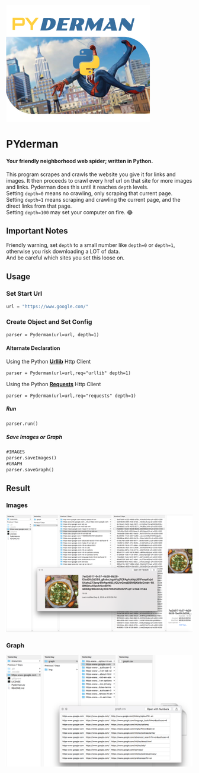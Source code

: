 <img src="https://github.com/brendenvogt/PYderman/blob/master/resources/pyderman.png?raw=true" width="388"/>


# PYderman
#### Your friendly neighborhood web spider; written in **Python**.
This program scrapes and crawls the website you give it for links and images. It then proceeds to crawl every href url on that site for more images and links. Pyderman does this until it reaches `depth` levels. <br/>
Setting `depth=0` means no crawling, only scraping that current page.<br/>
Setting `depth=1` means scraping and crawling the current page, and the direct links from that page.<br/>
Setting `depth=100` may set your computer on fire. 😂
## Important Notes
Friendly warning, set `depth` to a small number like `depth=0` or `depth=1`, otherwise you risk downloading a LOT of data.<br/>
And be careful which sites you set this loose on.

## Usage 

### Set Start Url
```python
url = "https://www.google.com/"
```
### Create Object and Set Config
```
parser = Pyderman(url=url, depth=1)
```
#### Alternate Declaration
Using the Python [**Urllib**](https://docs.python.org/3/library/urllib.html) Http Client
```
parser = Pyderman(url=url,req="urllib" depth=1)
```
Using the Python [**Requests**](http://docs.python-requests.org/en/master) Http Client
```
parser = Pyderman(url=url,req="requests" depth=1)
```

##### Run
```
parser.run()
```

##### Save Images or Graph
```
#IMAGES
parser.saveImages()	
#GRAPH
parser.saveGraph()
```

## Result 

### Images
<img src="https://github.com/brendenvogt/PYderman/blob/master/resources/imgScreenshot.png?raw=true"/>

### Graph
<img src="https://github.com/brendenvogt/PYderman/blob/master/resources/graphScreenshot.png?raw=true"/>
